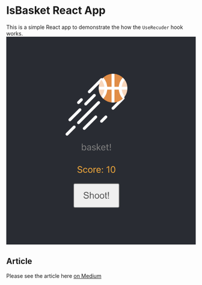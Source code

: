 # IsBasket React App

This is a simple React app to demonstrate the how the `UseRecuder` hook works.
![Is Basket!](https://github.com/genctasbasi/react-workshop/blob/main/react-reducer/src/assets/react-is-basket.png?raw=true)

## Article

Please see the article here [on Medium](https://tasbasi.medium.com/react-usereducer-hook-made-simple-1df1f9838bb9)
